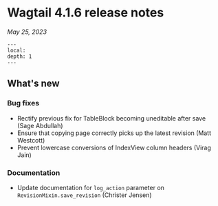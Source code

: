 # Wagtail 4.1.6 release notes

_May 25, 2023_

```{contents}
---
local:
depth: 1
---
```

## What's new

### Bug fixes

 * Rectify previous fix for TableBlock becoming uneditable after save (Sage Abdullah)
 * Ensure that copying page correctly picks up the latest revision (Matt Westcott)
 * Prevent lowercase conversions of IndexView column headers (Virag Jain)

### Documentation

 * Update documentation for `log_action` parameter on `RevisionMixin.save_revision` (Christer Jensen)
